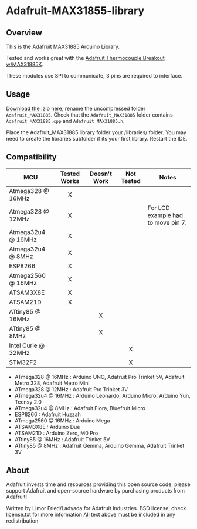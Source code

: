 # Adafruit-MAX31855-library

## Overview

This is the Adafruit MAX31885 Arduino Library.

Tested and works great with the [Adafruit Thermocouple Breakout w/MAX31885K](http://www.adafruit.com/products/269).

These modules use SPI to communicate, 3 pins are required to interface.


## Usage

[Download the .zip here](https://github.com/adafruit/Adafruit-MAX31855-library/archive/master.zip), rename the uncompressed folder `Adafruit_MAX31885`. Check that the `Adafruit_MAX31885` folder contains `Adafruit_MAX31885.cpp` and `Adafruit_MAX31885.h`.

Place the Adafruit_MAX31885 library folder your <arduinosketchfolder>/libraries/ folder. You may need to create the libraries subfolder if its your first library. Restart the IDE.


<!-- START COMPATIBILITY TABLE -->
## Compatibility

MCU                 | Tested Works | Doesn't Work | Not Tested  | Notes
------------------- | :----------: | :----------: | :---------: | -----
Atmega328 @ 16MHz   |      X       |              |             |
Atmega328 @ 12MHz   |      X       |              |             | For LCD example had to move pin 7.
Atmega32u4 @ 16MHz  |      X       |              |             |
Atmega32u4 @ 8MHz   |      X       |              |             |
ESP8266             |      X       |              |             |
Atmega2560 @ 16MHz  |      X       |              |             |
ATSAM3X8E           |      X       |              |             |
ATSAM21D            |      X       |              |             |
ATtiny85 @ 16MHz    |              |      X       |             |
ATtiny85 @ 8MHz     |              |      X       |             |
Intel Curie @ 32MHz |              |              |      X      |
STM32F2             |              |              |      X      |

  * ATmega328 @ 16MHz : Arduino UNO, Adafruit Pro Trinket 5V, Adafruit Metro 328, Adafruit Metro Mini
  * ATmega328 @ 12MHz : Adafruit Pro Trinket 3V
  * ATmega32u4 @ 16MHz : Arduino Leonardo, Arduino Micro, Arduino Yun, Teensy 2.0
  * ATmega32u4 @ 8MHz : Adafruit Flora, Bluefruit Micro
  * ESP8266 : Adafruit Huzzah
  * ATmega2560 @ 16MHz : Arduino Mega
  * ATSAM3X8E : Arduino Due
  * ATSAM21D : Arduino Zero, M0 Pro
  * ATtiny85 @ 16MHz : Adafruit Trinket 5V
  * ATtiny85 @ 8MHz : Adafruit Gemma, Arduino Gemma, Adafruit Trinket 3V

<!-- END COMPATIBILITY TABLE -->

## About

Adafruit invests time and resources providing this open source code,
please support Adafruit and open-source hardware by purchasing
products from Adafruit!

Written by Limor Fried/Ladyada  for Adafruit Industries.
BSD license, check license.txt for more information
All text above must be included in any redistribution
